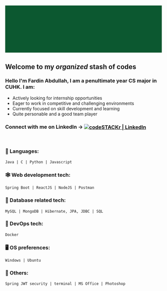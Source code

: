 ![Alt Text](https://github.com/fabdullah230/fabdullah230/blob/main/intro%20gif.gif)





## Welcome to my _organized_ stash of codes

### Hello I'm Fardin Abdullah, I am a penultimate year CS major in CUHK. I am:

- Actively looking for internship opportunities
- Eager to  work in competitive and challenging environments
- Currently focused on skill development and learning
- Quite personable and a good team player





###  Connect with me on LinkedIn  ->  <a href="https://www.linkedin.com/in/fardin-abdullah-230"><img align="center" alt="codeSTACKr | LinkedIn" width="22px" src="https://image.flaticon.com/icons/png/512/174/174857.png" /></a>



<br />


### 📖 Languages:

```
Java | C | Python | Javascript
```

### 🕸 Web development tech:
```
Spring Boot | ReactJS | NodeJS | Postman
```
### 📂 Database related tech:

```
MySQL | MongoDB | Hibernate, JPA, JDBC | SQL 
```

### 🚢 DevOps tech:
```
Docker
```

### 🖥️ OS preferences:
```
Windows | Ubuntu 
```

### 📑 Others:
```
Spring JWT security | terminal | MS Office | Photoshop
```






<!--
**fabdullah230/fabdullah230** is a ✨ _special_ ✨ repository because its `README.md` (this file) appears on your GitHub profile.

Here are some ideas to get you started:

- 🔭 I’m currently working on ...
- 🌱 I’m currently learning ...
- 👯 I’m looking to collaborate on ...
- 🤔 I’m looking for help with ...
- 💬 Ask me about ...
- 📫 How to reach me: ...
- 😄 Pronouns: ...
- ⚡ Fun fact: ...
-->

